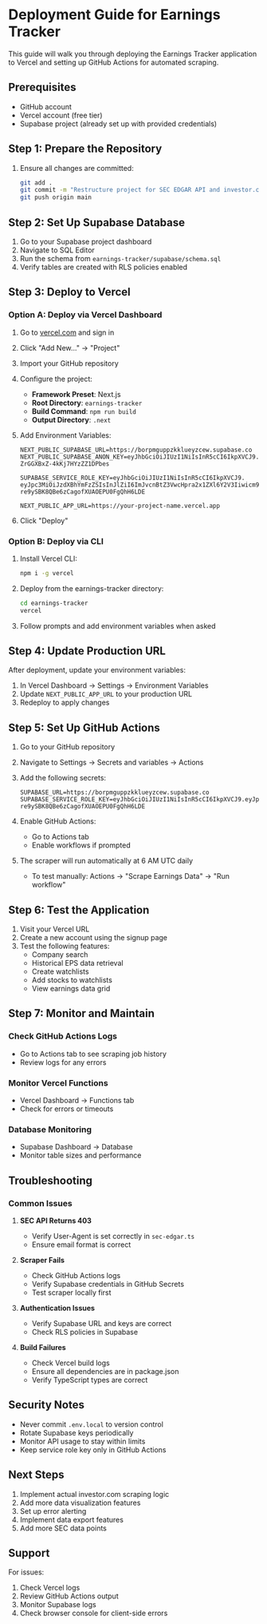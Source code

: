# Deployment Guide for Earnings Tracker

This guide will walk you through deploying the Earnings Tracker application to Vercel and setting up GitHub Actions for automated scraping.

## Prerequisites

- GitHub account
- Vercel account (free tier)
- Supabase project (already set up with provided credentials)

## Step 1: Prepare the Repository

1. Ensure all changes are committed:
   ```bash
   git add .
   git commit -m "Restructure project for SEC EDGAR API and investor.com scraping"
   git push origin main
   ```

## Step 2: Set Up Supabase Database

1. Go to your Supabase project dashboard
2. Navigate to SQL Editor
3. Run the schema from `earnings-tracker/supabase/schema.sql`
4. Verify tables are created with RLS policies enabled

## Step 3: Deploy to Vercel

### Option A: Deploy via Vercel Dashboard

1. Go to [vercel.com](https://vercel.com) and sign in
2. Click "Add New..." → "Project"
3. Import your GitHub repository
4. Configure the project:
   - **Framework Preset**: Next.js
   - **Root Directory**: `earnings-tracker`
   - **Build Command**: `npm run build`
   - **Output Directory**: `.next`

5. Add Environment Variables:
   ```
   NEXT_PUBLIC_SUPABASE_URL=https://borpmguppzkklueyzcew.supabase.co
   NEXT_PUBLIC_SUPABASE_ANON_KEY=eyJhbGciOiJIUzI1NiIsInR5cCI6IkpXVCJ9.eyJpc3MiOiJzdXBhYmFzZSIsInJlZiI6ImJvcnBtZ3VwcHpra2x1ZXl6Y2V3Iiwicm9sZSI6ImFub24iLCJpYXQiOjE3NTIyNDU5NDMsImV4cCI6MjA2NzgyMTk0M30.pftXa3eTYQWJIQG7i-ZrGGXBxZ-4kKj7HYzZZ1DPbes

   SUPABASE_SERVICE_ROLE_KEY=eyJhbGciOiJIUzI1NiIsInR5cCI6IkpXVCJ9.
   eyJpc3MiOiJzdXBhYmFzZSIsInJlZiI6ImJvcnBtZ3VwcHpra2x1ZXl6Y2V3Iiwicm9sZSI6InNlcnZpY2Vfcm9sZSIsImlhdCI6MTc1MjI0NTk0NCwiZXhwIjoyMDY3ODIxOTQ0fQ.W0uMd54-re9ySBK8QBe6zCagofXUAOEPU0FgQhH6LDE
   
   NEXT_PUBLIC_APP_URL=https://your-project-name.vercel.app
   ```

6. Click "Deploy"

### Option B: Deploy via CLI

1. Install Vercel CLI:
   ```bash
   npm i -g vercel
   ```

2. Deploy from the earnings-tracker directory:
   ```bash
   cd earnings-tracker
   vercel
   ```

3. Follow prompts and add environment variables when asked

## Step 4: Update Production URL

After deployment, update your environment variables:

1. In Vercel Dashboard → Settings → Environment Variables
2. Update `NEXT_PUBLIC_APP_URL` to your production URL
3. Redeploy to apply changes

## Step 5: Set Up GitHub Actions

1. Go to your GitHub repository
2. Navigate to Settings → Secrets and variables → Actions
3. Add the following secrets:
   ```
   SUPABASE_URL=https://borpmguppzkklueyzcew.supabase.co
   SUPABASE_SERVICE_ROLE_KEY=eyJhbGciOiJIUzI1NiIsInR5cCI6IkpXVCJ9.eyJpc3MiOiJzdXBhYmFzZSIsInJlZiI6ImJvcnBtZ3VwcHpra2x1ZXl6Y2V3Iiwicm9sZSI6InNlcnZpY2Vfcm9sZSIsImlhdCI6MTc1MjI0NTk0NCwiZXhwIjoyMDY3ODIxOTQ0fQ.W0uMd54-re9ySBK8QBe6zCagofXUAOEPU0FgQhH6LDE
   ```

4. Enable GitHub Actions:
   - Go to Actions tab
   - Enable workflows if prompted

5. The scraper will run automatically at 6 AM UTC daily
   - To test manually: Actions → "Scrape Earnings Data" → "Run workflow"

## Step 6: Test the Application

1. Visit your Vercel URL
2. Create a new account using the signup page
3. Test the following features:
   - Company search
   - Historical EPS data retrieval
   - Create watchlists
   - Add stocks to watchlists
   - View earnings data grid

## Step 7: Monitor and Maintain

### Check GitHub Actions Logs
- Go to Actions tab to see scraping job history
- Review logs for any errors

### Monitor Vercel Functions
- Vercel Dashboard → Functions tab
- Check for errors or timeouts

### Database Monitoring
- Supabase Dashboard → Database
- Monitor table sizes and performance

## Troubleshooting

### Common Issues

1. **SEC API Returns 403**
   - Verify User-Agent is set correctly in `sec-edgar.ts`
   - Ensure email format is correct

2. **Scraper Fails**
   - Check GitHub Actions logs
   - Verify Supabase credentials in GitHub Secrets
   - Test scraper locally first

3. **Authentication Issues**
   - Verify Supabase URL and keys are correct
   - Check RLS policies in Supabase

4. **Build Failures**
   - Check Vercel build logs
   - Ensure all dependencies are in package.json
   - Verify TypeScript types are correct

## Security Notes

- Never commit `.env.local` to version control
- Rotate Supabase keys periodically
- Monitor API usage to stay within limits
- Keep service role key only in GitHub Actions

## Next Steps

1. Implement actual investor.com scraping logic
2. Add more data visualization features
3. Set up error alerting
4. Implement data export features
5. Add more SEC data points

## Support

For issues:
1. Check Vercel logs
2. Review GitHub Actions output
3. Monitor Supabase logs
4. Check browser console for client-side errors